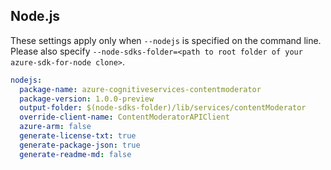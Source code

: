 ## Node.js

These settings apply only when `--nodejs` is specified on the command line.
Please also specify `--node-sdks-folder=<path to root folder of your azure-sdk-for-node clone>`.

``` yaml $(nodejs)
nodejs:
  package-name: azure-cognitiveservices-contentmoderator
  package-version: 1.0.0-preview
  output-folder: $(node-sdks-folder)/lib/services/contentModerator
  override-client-name: ContentModeratorAPIClient
  azure-arm: false
  generate-license-txt: true
  generate-package-json: true
  generate-readme-md: false
```
